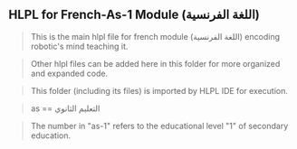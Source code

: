 ## HLPL for French-As-1 Module (اللغة الفرنسية)
>This is the main hlpl file for french module (اللغة الفرنسية) encoding robotic's mind teaching it.

>Other hlpl files can be added here in this folder for more organized and expanded code.

>This folder (including its files) is imported by HLPL IDE for execution.

>as == التعليم الثانوي

>The number in "as-1" refers to the educational level "1" of secondary education.
